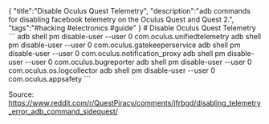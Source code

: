 <steelsky>
{
  "title":"Disable Oculus Quest Telemetry",
  "description":"adb commands for disabling facebook telemetry on the Oculus Quest and Quest 2.",
  "tags":"#hacking #electronics #guide"
}
</steelsky>
# Disable Oculus Quest Telemetry
```
adb shell pm disable-user --user 0 com.oculus.unifiedtelemetry
adb shell pm disable-user --user 0 com.oculus.gatekeeperservice
adb shell pm disable-user --user 0 com.oculus.notification_proxy
adb shell pm disable-user --user 0 com.oculus.bugreporter
adb shell pm disable-user --user 0 com.oculus.os.logcollector
adb shell pm disable-user --user 0 com.oculus.appsafety
```

Source:  https://www.reddit.com/r/QuestPiracy/comments/jfrbgd/disabling_telemetry_error_adb_command_sidequest/